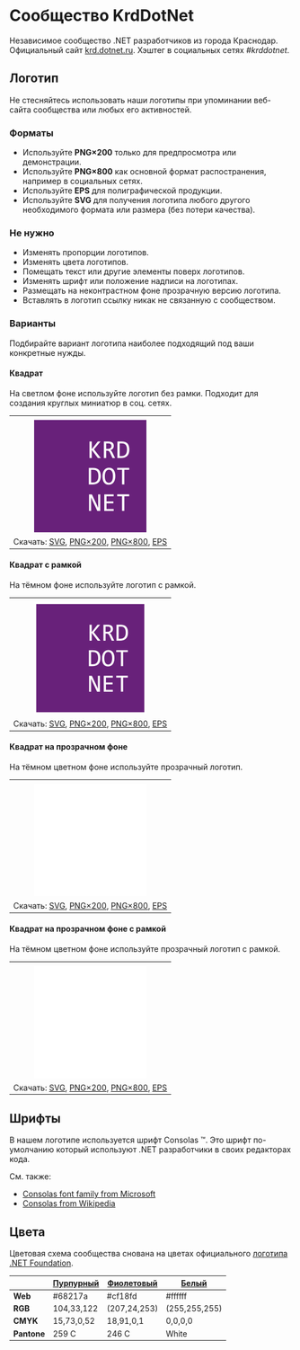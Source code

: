 ﻿# Сообщество KrdDotNet

Независимое сообщество .NET разработчиков из города Краснодар. Официальный сайт [krd.dotnet.ru](https://krd.dotnet.ru/). Хэштег в социальных сетях _#krddotnet_.

## Логотип

Не стесняйтесь использовать наши логотипы при упоминании веб-сайта сообщества или любых его активностей.

### Форматы

- Используйте **PNG×200** только для предпросмотра или демонстрации.
- Используйте **PNG×800** как основной формат распостранения, например в социальных сетях.
- Используйте **EPS** для полиграфической продукции.
- Используйте **SVG** для получения логотипа любого другого необходимого формата или размера (без потери качества).

### Не нужно

- Изменять пропорции логотипов.
- Изменять цвета логотипов.
- Помещать текст или другие элементы поверх логотипов.
- Изменять шрифт или положение надписи на логотипах.
- Размещать на неконтрастном фоне прозрачную версию логотипа.
- Вставлять в логотип ссылку никак не связанную с сообществом.

### Варианты

Подбирайте вариант логотипа наиболее подходящий под ваши конкретные нужды.

#### Квадрат

На светлом фоне используйте логотип без рамки. Подходит для создания круглых миниатюр в соц. сетях.

|       |
| :---: |
|       |
| ![Квадратный логотип KrdDotNet](krddotnet-logo-squared-200.png) |
| Скачать: [SVG](https://raw.githubusercontent.com/kulakovt/SpbDotNet/master/Logo/Krd/krddotnet-logo-squared.svg), [PNG×200](https://raw.githubusercontent.com/kulakovt/SpbDotNet/master/Logo/Krd/krddotnet-logo-squared-200.png), [PNG×800](https://raw.githubusercontent.com/kulakovt/SpbDotNet/master/Logo/Krd/krddotnet-logo-squared-800.png), [EPS](https://raw.githubusercontent.com/kulakovt/SpbDotNet/master/Logo/Krd/krddotnet-logo-squared.eps) |

#### Квадрат с рамкой

На тёмном фоне используйте логотип с рамкой.

|       |
| :---: |
|       |
| ![Квадратный логотип KrdDotNet с рамкой](krddotnet-logo-squared-bordered-200.png) |
| Скачать: [SVG](https://raw.githubusercontent.com/kulakovt/SpbDotNet/master/Logo/Krd/krddotnet-logo-squared-bordered.svg), [PNG×200](https://raw.githubusercontent.com/kulakovt/SpbDotNet/master/Logo/Krd/krddotnet-logo-squared-bordered-200.png), [PNG×800](https://raw.githubusercontent.com/kulakovt/SpbDotNet/master/Logo/Krd/krddotnet-logo-squared-bordered-800.png), [EPS](https://raw.githubusercontent.com/kulakovt/SpbDotNet/master/Logo/Krd/krddotnet-logo-squared-bordered.eps) |

#### Квадрат на прозрачном фоне

На тёмном цветном фоне используйте прозрачный логотип.

|       |
| :---: |
|       |
| ![Квадратный прозрачный логотип KrdDotNet](krddotnet-logo-squared-white-200.png) |
| Скачать: [SVG](https://raw.githubusercontent.com/kulakovt/SpbDotNet/master/Logo/Krd/krddotnet-logo-squared-white.svg), [PNG×200](https://raw.githubusercontent.com/kulakovt/SpbDotNet/master/Logo/Krd/krddotnet-logo-squared-white-200.png), [PNG×800](https://raw.githubusercontent.com/kulakovt/SpbDotNet/master/Logo/Krd/krddotnet-logo-squared-white-800.png), [EPS](https://raw.githubusercontent.com/kulakovt/SpbDotNet/master/Logo/Krd/krddotnet-logo-squared-white.eps) |

#### Квадрат на прозрачном фоне с рамкой

На тёмном цветном фоне используйте прозрачный логотип с рамкой.

|       |
| :---: |
|       |
| ![Квадратный прозрачный логотип KrdDotNet с рамкой](krddotnet-logo-squared-white-bordered-200.png) |
| Скачать: [SVG](https://raw.githubusercontent.com/kulakovt/SpbDotNet/master/Logo/Krd/krddotnet-logo-squared-white-bordered.svg), [PNG×200](https://raw.githubusercontent.com/kulakovt/SpbDotNet/master/Logo/Krd/krddotnet-logo-squared-white-bordered-200.png), [PNG×800](https://raw.githubusercontent.com/kulakovt/SpbDotNet/master/Logo/Krd/krddotnet-logo-squared-white-bordered-800.png), [EPS](https://raw.githubusercontent.com/kulakovt/SpbDotNet/master/Logo/Krd/krddotnet-logo-squared-white-bordered.eps) |

## Шрифты

В нашем логотипе используется шрифт Consolas ™. Это шрифт по-умолчанию который используют .NET разработчики в своих редакторах кода.

См. также:

- [Consolas font family from Microsoft](https://docs.microsoft.com/en-us/typography/font-list/consolas)
- [Consolas from Wikipedia](https://en.wikipedia.org/wiki/Consolas)

## Цвета

Цветовая схема сообщества снована на цветах официального [логотипа .NET Foundation](https://github.com/dotnet/swag/tree/master/logo).

|             | [Пурпурный](https://www.color-hex.com/color/68217a) | [Фиолетовый](https://www.color-hex.com/color/cf18fd) | [Белый](https://www.color-hex.com/color/ffffff) |
| ----------- | --------------------------------------------------- | ---------------------------------------------------- | ----------------------------------------------- |
| **Web**     | #68217a                                             | #cf18fd                                              | #ffffff                                         |
| **RGB**     | 104,33,122                                          | (207,24,253)                                         | (255,255,255)                                   |
| **CMYK**    | 15,73,0,52                                          | 18,91,0,1                                            | 0,0,0,0                                         |
| **Pantone** | 259 C                                               | 246 C                                                | White                                           |

